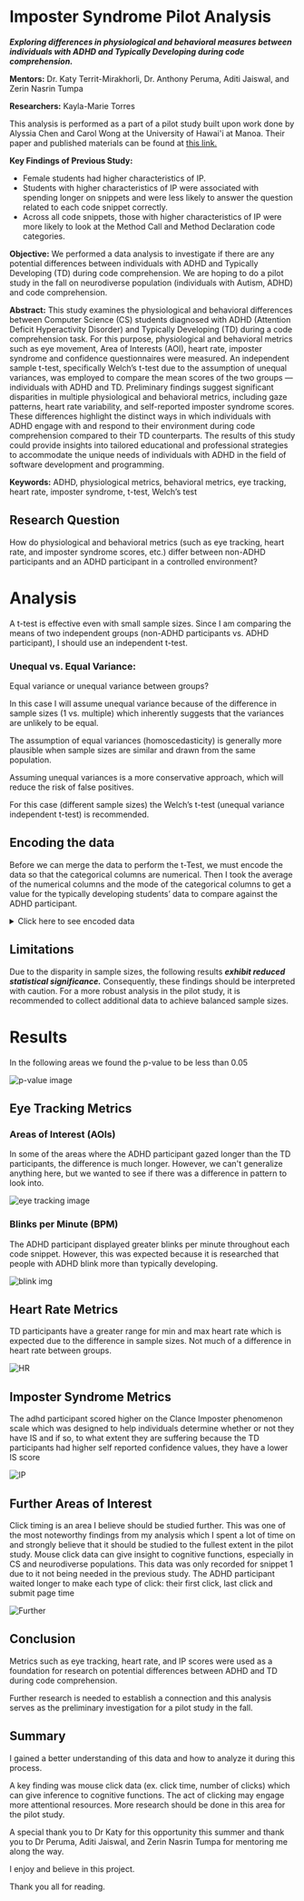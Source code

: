 # Imposter Syndrome Pilot Analysis
***Exploring differences in physiological and behavioral measures between individuals with ADHD and Typically Developing during code comprehension.***


**Mentors:**
Dr. Katy Territ-Mirakhorli, Dr. Anthony Peruma, Aditi Jaiswal, and Zerin Nasrin Tumpa

**Researchers:** 
Kayla-Marie Torres

This analysis is performed as a part of a pilot study built upon work done by Alyssia Chen and Carol Wong at the University of Hawai'i at Manoa. Their paper and published materials can be found at [this link.](https://zenodo.org/records/10656487)

**Key Findings of Previous Study:** 
- Female students had higher characteristics of IP.
- Students with higher characteristics of IP were associated with spending longer on snippets and were less likely to answer the question related to each code snippet correctly. 
- Across all code snippets, those with higher characteristics of IP were more likely to look at the Method Call and Method Declaration code categories.

**Objective:**
We performed a data analysis to investigate if there are any potential differences between individuals with ADHD and Typically Developing (TD) during code comprehension.
We are hoping to do a pilot study in the fall on neurodiverse population (individuals with Autism, ADHD) and code comprehension.


**Abstract:** This study examines the physiological and behavioral differences between Computer Science (CS) students diagnosed with ADHD (Attention Deficit Hyperactivity Disorder) and Typically Developing (TD) during a code comprehension task. For this purpose, physiological and behavioral metrics such as eye movement, Area of Interests (AOI), heart rate, imposter syndrome and confidence questionnaires were measured. An independent sample t-test, specifically Welch’s t-test due to the assumption of unequal variances, was employed to compare the mean scores of the two groups — individuals with ADHD and TD. Preliminary findings suggest significant disparities in multiple physiological and behavioral metrics, including gaze patterns, heart rate variability, and self-reported imposter syndrome scores. These differences highlight the distinct ways in which individuals with ADHD engage with and respond to their environment during code comprehension compared to their TD counterparts. The results of this study could provide insights into tailored educational and professional strategies to accommodate the unique needs of individuals with ADHD in the field of software development and programming.

**Keywords:** ADHD, physiological metrics, behavioral metrics, eye tracking, heart rate, imposter syndrome, t-test, Welch’s test

## **Research Question**

How do physiological and behavioral metrics (such as eye tracking, heart rate, and imposter syndrome scores, etc.) differ between non-ADHD participants and an ADHD participant in a controlled environment?

# Analysis
A t-test is effective even with small sample sizes. Since I am comparing the means of two independent groups (non-ADHD participants vs. ADHD participant), I should use an independent t-test.

### Unequal vs. Equal Variance:

Equal variance or unequal variance between groups?

In this case I will assume unequal variance because of the difference in sample sizes (1 vs. multiple) which inherently suggests that the variances are unlikely to be equal. 

The assumption of equal variances (homoscedasticity) is generally more plausible when sample sizes are similar and drawn from the same population.

Assuming unequal variances is a more conservative approach, which will reduce the risk of false positives. 

For this case (different sample sizes) the Welch’s t-test (unequal variance independent t-test) is recommended.

## Encoding the data

Before we can merge the data to perform the t-Test, we must encode the data so that the categorical columns are numerical. Then I took the average of the numerical columns and the mode of the categorical columns to get a value for the typically developing students’ data to compare against the ADHD participant.

<details>
<summary>
Click here to see encoded data
</summary>
<br>
**How confident are you in your answer?**

| 0 | N/A (I answered 'I don't know' in the last question) |
| --- | --- |
| 1 | Not confident at all |
| 2 | Slightly confident |
| 3 | Somewhat confident |
| 4 | Fairly confident |
| 5 | Completely confident |

**True/False** 

| 0 | False |
| --- | --- |
| 1 | True |

**AOI**

| 0 | import statement |
| --- | --- |
| 1 | variable declaration |
| 2 | variable assignment |
| 3 | method declaration |
| 4 | if statement |
| 5 | else statement |
| 6 | for loop |
| 7 | method call |
| 8 | recursive method call |
| 9 | return statement |
| 10 | choice |

**Questionnaire (Q2-Q21)**

| 0 | not at all true |
| --- | --- |
| 1 | rarely |
| 2 | sometimes |
| 3 | often |
| 4 | very true |

**Q22**

| 0 | No |
| --- | --- |
| 1 | Yes |
</details>

## Limitations
Due to the disparity in sample sizes, the following results ***exhibit reduced statistical significance.*** Consequently, these findings should be interpreted with caution. For a more robust analysis in the pilot study, it is recommended to collect additional data to achieve balanced sample sizes.

# Results 
In the following areas we found the p-value to be less than 0.05

![p-value image](img/p-values.png)

## Eye Tracking Metrics
### Areas of Interest (AOIs)
In some of the areas where the ADHD participant gazed longer than the TD participants, the difference is much longer. However, we can't generalize anything here, but we wanted to see if there was a difference in pattern to look into.

![eye tracking image](img/eye.png)

### Blinks per Minute (BPM)
The ADHD participant displayed greater blinks per minute throughout each code snippet. However, this was expected because it is researched that people with ADHD blink more than typically developing. 

![blink img](img/blinks.png)

## Heart Rate Metrics
TD participants have a greater range for min and max heart rate which is expected due to the difference in sample sizes. Not much of a difference in heart rate between groups.

![HR](img/HR.png)

## Imposter Syndrome Metrics
The adhd participant scored higher on the Clance Imposter phenomenon scale which was designed to help individuals determine whether or not they have IS and if so, to what extent they are suffering
because the TD participants had higher self reported confidence values, they have a lower IS score

![IP](img/IP.png)

## Further Areas of Interest
Click timing is an area I believe should be studied further. This was one of the most noteworthy findings from my analysis which I spent a lot of time on and strongly believe that it should be studied to the fullest extent in the pilot study. Mouse click data can give insight to cognitive functions, especially in CS and neurodiverse populations. This data was only recorded for snippet 1 due to it not being needed in the previous study. The ADHD participant waited longer to make each type of click: their first click, last click and submit page time

![Further](img/further.png)
## Conclusion
Metrics such as eye tracking, heart rate, and IP scores were used as a foundation for research on potential differences between ADHD and TD during code comprehension.  

Further research is needed to establish a connection and this analysis serves as the preliminary investigation for a pilot study in the fall.

## Summary 
I gained a better understanding of this data and how to analyze it during this process.

A key finding was mouse click data (ex. click time, number of clicks) which can give inference to cognitive functions. The act of clicking may engage more attentional resources.  More research should be done in this area for the pilot study. 


A special thank you to Dr Katy for this opportunity this summer and thank you to Dr Peruma, Aditi Jaiswal, and Zerin Nasrin Tumpa for mentoring me along the way.

I enjoy and believe in this project. 

Thank you all for reading. 

